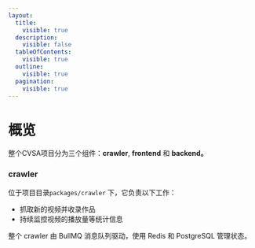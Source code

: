 ```yaml
---
layout:
  title:
    visible: true
  description:
    visible: false
  tableOfContents:
    visible: true
  outline:
    visible: true
  pagination:
    visible: true
---
```


# 概览

整个CVSA项目分为三个组件：**crawler**, **frontend** 和 **backend。**

### **crawler**

位于项目目录`packages/crawler` 下，它负责以下工作：

* 抓取新的视频并收录作品
* 持续监控视频的播放量等统计信息

整个 crawler 由 BullMQ 消息队列驱动，使用 Redis 和 PostgreSQL 管理状态。

